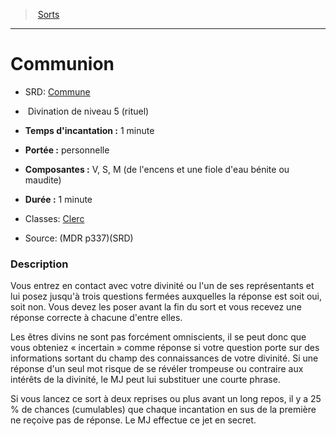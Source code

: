 ﻿---
!SpellItem
Family: SpellHD
Level: 5
Type: Divination
Ritual: rituel
CastingTime: 1 minute
Range: personnelle
Components: V, S, M (de l'encens et une fiole d'eau bénite ou maudite)
Duration: 1 minute
Classes: '[Clerc](hd_cleric.md)'
Id: spells_hd.md#communion
ParentLink: spells_hd.md#sorts
Name: Communion
ParentName: Sorts
NameLevel: 1
AltName: '[Commune](srd_spells_commune.md)'
Source: (MDR p337)(SRD)
Attributes: {}
---
> [Sorts](hd_spells.md)

---

# Communion

- SRD: [Commune](srd_spells_commune.md)

-  Divination de niveau 5 (rituel)

- **Temps d'incantation :** 1 minute

- **Portée :** personnelle

- **Composantes :** V, S, M (de l'encens et une fiole d'eau bénite ou maudite)

- **Durée :** 1 minute

- Classes: [Clerc](hd_cleric.md)

- Source: (MDR p337)(SRD)

### Description

Vous entrez en contact avec votre divinité ou l'un de ses représentants et lui posez jusqu'à trois questions fermées auxquelles la réponse est soit oui, soit non. Vous devez les poser avant la fin du sort et vous recevez une réponse correcte à chacune d'entre elles.

Les êtres divins ne sont pas forcément omniscients, il se peut donc que vous obteniez « incertain » comme réponse si votre question porte sur des informations sortant du champ des connaissances de votre divinité. Si une réponse d'un seul mot risque de se révéler trompeuse ou contraire aux intérêts de la divinité, le MJ peut lui substituer une courte phrase.

Si vous lancez ce sort à deux reprises ou plus avant un long repos, il y a 25 % de chances (cumulables) que chaque incantation en sus de la première ne reçoive pas de réponse. Le MJ effectue ce jet en secret.

